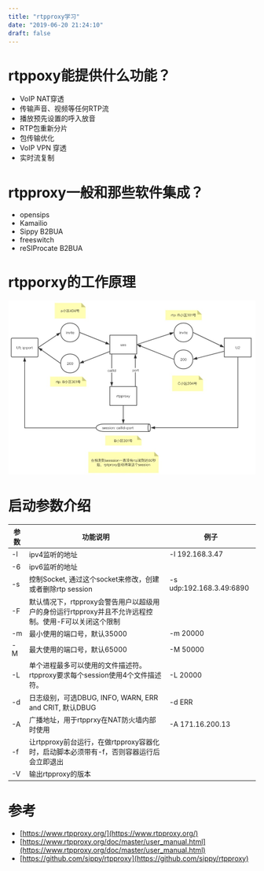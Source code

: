 ```yaml
---
title: "rtpproxy学习"
date: "2019-06-20 21:24:10"
draft: false
---
```


# rtppoxy能提供什么功能？
- VoIP NAT穿透
- 传输声音、视频等任何RTP流
- 播放预先设置的呼入放音
- RTP包重新分片
- 包传输优化
- VoIP VPN 穿透
- 实时流复制

# rtpproxy一般和那些软件集成？

- opensips
- Kamailio
- Sippy B2BUA
- freeswitch
- reSIProcate B2BUA


# rtpporxy的工作原理

![](2022-12-02-16-53-29.png)


# 启动参数介绍
| 参数 | 功能说明 | 例子 |
| --- | --- | --- |
| -l | ipv4监听的地址 | -l 192.168.3.47 |
| -6 | ipv6监听的地址 |  |
| -s | 控制Socket, 通过这个socket来修改，创建或者删除rtp session | -s udp:192.168.3.49:6890 |
| -F | 默认情况下，rtpproxy会警告用户以超级用户的身份运行rtpproxy并且不允许远程控制。使用-F可以关闭这个限制 |  |
| -m | 最小使用的端口号，默认35000 | -m 20000 |
| -M | 最大使用的端口号，默认65000 | -M 50000 |
| -L | 单个进程最多可以使用的文件描述符。rtpproxy要求每个session使用4个文件描述符。 | -L 20000 |
| -d | 日志级别，可选DBUG, INFO, WARN, ERR and CRIT, 默认DBUG | -d ERR |
| -A | 广播地址，用于rtpprxy在NAT防火墙内部时使用 | -A 171.16.200.13 |
| -f | 让rtpproxy前台运行，在做rtpproxy容器化时，启动脚本必须带有-f，否则容器运行后会立即退出 |  |
| -V | 输出rtpproxy的版本 |  |




# 参考

- [https://www.rtpproxy.org/](https://www.rtpproxy.org/)
- [https://www.rtpproxy.org/doc/master/user_manual.html](https://www.rtpproxy.org/doc/master/user_manual.html)
- [https://github.com/sippy/rtpproxy](https://github.com/sippy/rtpproxy)

